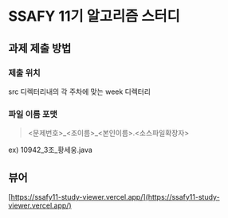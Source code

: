 # SSAFY 11기 알고리즘 스터디

## 과제 제출 방법

### 제출 위치

src 디렉터리내의 각 주차에 맞는 week 디렉터리

### 파일 이름 포맷

> <문제번호>\_<조이름>\_<본인이름>.<소스파일확장자>

ex) 10942_3조\_황세웅.java

## 뷰어

[https://ssafy11-study-viewer.vercel.app/](https://ssafy11-study-viewer.vercel.app/)
